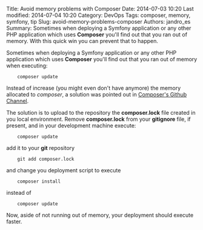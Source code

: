 Title: Avoid memory problems with Composer
Date: 2014-07-03 10:20
Last modified: 2014-07-04 10:20
Category: DevOps
Tags: composer, memory, symfony, tip
Slug: avoid-memory-problems-composer
Authors: jandro_es
Summary: Sometimes when deploying a Symfony application or any other PHP application which uses **Composer** you'll find out that you ran out of memory. With this quick win you can prevent that to happen.

Sometimes when deploying a Symfony application or any other PHP application which uses **Composer** you'll find out that you ran out of memory when executing:

~~~~{.language-bash}
	composer update
~~~~

Instead of increase (you might even don't have anymore) the memory allocated to *composer*, a solution was pointed out in [Composer's Github Channel](https://github.com/composer/composer/issues).

The solution is to upload to the repository the **composer.lock** file created in you local environment. Remove **composer.lock** from your **gitignore** file, if present, and in your development machine execute:

~~~~{.language-bash}
	composer update
~~~~

add it to your **git** repository

~~~~{.language-bash}
	git add composer.lock
~~~~

and change you deployment script to execute 

~~~~{.language-bash}
	composer install
~~~~

instead of

~~~~{.language-bash}
	composer update
~~~~

Now, aside of not running out of memory, your deployment should execute faster.


